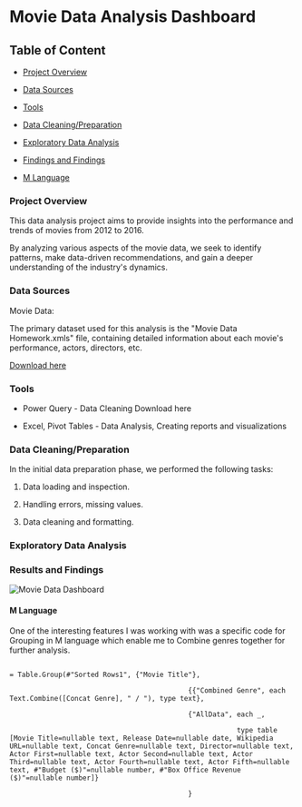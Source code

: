 # Movie Data Analysis Dashboard





## Table of Content

 - [Project Overview](#project-overview)

 - [Data Sources](#data-sources)

 - [Tools](#tools)

 - [Data Cleaning/Preparation](#data-cleaning-/-preparation)

 - [Exploratory Data Analysis](#exploratory-data-analysis)

 - [Findings and Findings](#results-and-findings)

 - [M Language](#m-language)



### Project Overview

This data analysis project aims to provide insights into the performance and trends of movies from 2012 to 2016. 

By analyzing various aspects of the movie data, we seek to identify patterns, make data-driven recommendations, and gain a deeper understanding of the industry's dynamics.



### Data Sources

Movie Data: 

The primary dataset used for this analysis is the "Movie Data Homework.xmls" file, containing detailed information about each movie's performance, actors, directors, etc.

[Download here](https://github.com/user-attachments/files/16405334/Movies.Data.Homework.xlsx)



### Tools

 - Power Query - Data Cleaning Download here

 - Excel, Pivot Tables - Data Analysis, Creating reports and visualizations



### Data Cleaning/Preparation

In the initial data preparation phase, we performed the following tasks:

1. Data loading and inspection.

2. Handling errors, missing values.

3. Data cleaning and formatting.


### Exploratory Data Analysis



### Results and Findings

![Movie Data Dashboard](https://github.com/user-attachments/assets/1f9a4eb0-3067-461b-afb2-7f61069169f7)



#### M Language 

One of the interesting features I was working with was a specific code for Grouping in M language which enable me to Combine genres together for further analysis.

```

= Table.Group(#"Sorted Rows1", {"Movie Title"}, 

                                            {{"Combined Genre", each Text.Combine([Concat Genre], " / "), type text},

                                            {"AllData", each _, 

                                                        type table [Movie Title=nullable text, Release Date=nullable date, Wikipedia URL=nullable text, Concat Genre=nullable text, Director=nullable text, Actor First=nullable text, Actor Second=nullable text, Actor Third=nullable text, Actor Fourth=nullable text, Actor Fifth=nullable text, #"Budget ($)"=nullable number, #"Box Office Revenue ($)"=nullable number]}

                                            }

```

